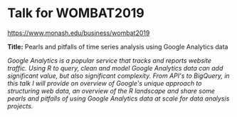 # Talk for WOMBAT2019  

https://www.monash.edu/business/wombat2019

**Title:** Pearls and pitfalls of time series analysis using Google Analytics data

*Google Analytics is a popular service that tracks and reports website traffic. Using R to query, clean and model Google Analytics data can add significant value, but also significant complexity. From API's to BigQuery, in this talk I will provide on overview of Google's unique approach to structuring web data, an overview of the R landscape and share some pearls and pitfalls of using Google Analytics data at scale for data analysis projects.*
